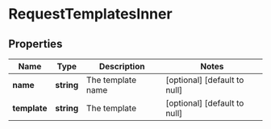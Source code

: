 # RequestTemplatesInner

## Properties
Name | Type | Description | Notes
------------ | ------------- | ------------- | -------------
**name** | **string** | The template name | [optional] [default to null]
**template** | **string** | The template | [optional] [default to null]


